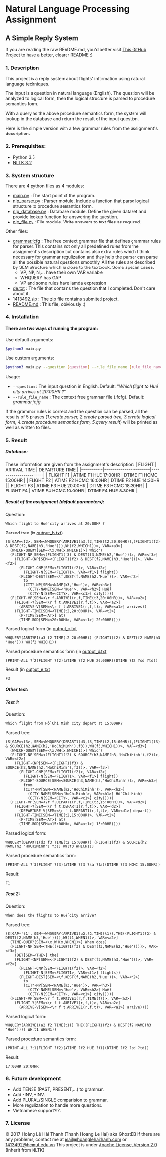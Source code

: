 # Natural Language Processing Assignment
## A Simple Reply System

If you are reading the raw README.md, you'd better visit [This GitHub Project](https://github.com/ghostbbbmt/NLP2017_Assignment) to have a better, clearer README :)

### 1. Description
This project is a reply system about flights' information using natural language techniques. 

The input is a question in natural language (English). The question will be analyzed to logical form, then the logical structure is parsed to procedure semantics form.

With a query as the above procedure semantics form, the system will lookup in the database and return the result of the input question.

Here is the simple version with a few grammar rules from the assignment's description.

### 2. Prerequisites:
- Python 3.5
- [NLTK 3.2](http://www.nltk.org)

### 3. System structure
There are 4 python files as 4 modules:
- [main.py](main.py) : The start point of the program.
- [nlp_parser.py](nlp_parser.py) : Parser module. Include a function that parse logical structure to procedure semantics form.
- [nlp_database.py](nlp_database.py) : Database module. Define the given dataset and provide lookup function for answering the question.
- [nlp_file.py](nlp_file.py) : File module. Write answers to text files as required.

Other files:
- [grammar.fcfg](grammar.fcfg) : The free context grammar file that defines grammar rules for parser. This contains not only all predefined rules from the assignment's description but contains also extra rules which I think necessary for grammar regulization and they help the parser can parse all the possible natural questions smoothly. All the rules are described by SEM structure which is close to the textbook. 
Some special cases:
  - VP, NP, N,... have their own VAR variable
  - WHQUERY has GAP
  - VP and some rules have lamda expression
 - [de.txt](de.txt) : The file that contains the question that I completed. Don't care about it.
 - 1413492.zip : The zip file contains submited project. 
 - [README.md](README.md) : This file, obiviously :)

### 4. Installation
#### There are two ways of running the program:
Use default arguments:
```sh
$python3 main.py
```
Use custom arguments: 
```sh
$python3 main.py --question [question] --rule_file_name [rule_file_name]
```
Usage:
- ```--question``` : The input question in English. Default: "*Which flight to Huế city arrives at 20:00HR ?*"
-  ```--rule_file_name``` : The context free grammar file (.fcfg). Default: *grammar.fcfg*

If the grammar rules is correct and the question can be parsed, all the results of 5 phases (*1.create parser, 2.create parsed tree, 3.create logical form, 4.create procedure semantics form, 5.query result*) will be printed as well as written to files.

### 5. Result
##### Database:
These information are given from the assignment's description:
| FLIGHT 	| ARRIVAL TIME 	        | DEPARTURE TIME        |
|-----------|-----------------------|-----------------------|
| FLIGHT F1 | ATIME F1 HUE 17:00HR  | DTIME F1 HCMC 15:00HR |
| FLIGHT F2 | ATIME F2 HCMC 16:00HR | DTIME F2 HUE 14:30HR  |
| FLIGHT F3 | ATIME F3 HUE 20:00HR  | DTIME F3 HCMC 18:30HR |
| FLIGHT F4 | ATIME F4 HCMC 10:00HR | DTIME F4 HUE 8:30HR   |
##### Result of the assignment (default parameters):
Question:
```
Which flight to Huế city arrives at 20:00HR ?
```
Parsed tree (in [output_b.txt](output_b.txt))
```
(S[GAP=<f2>, SEM=<WHQUERY(ARRIVE1(a3,f2,TIME(t2,20:00HR)),(FLIGHT1(f2) & DEST(f2,NAME(h3,'Hue'))),WH(f2,WHICH1))>, VAR=<a3>]
  (WHICH-QUERY[SEM=<\x.WH(x,WHICH1)>] Which)
  (FLIGHT-NP[SEM=<(FLIGHT1(f3) & DEST(f3,NAME(h2,'Hue')))>, VAR=<f3>]
    (FLIGHT-CNP[SEM=<(FLIGHT1(f2) & DEST(f2,NAME(h3,'Hue')))>, VAR=<f2>]
      (FLIGHT-CNP[SEM=<FLIGHT1(f2)>, VAR=<f2>]
        (FLIGHT-N[SEM=<FLIGHT1>, VAR=<f1>] flight))
      (FLIGHT-DEST[SEM=<\f.DEST(f,NAME(h2,'Hue'))>, VAR=<h2>]
        to
        (CITY-NP[SEM=<NAME(h3,'Hue')>, VAR=<h3>]
          (CITY-NAME[SEM=<'Hue'>, VAR=<h2>] Huế)
          (CITY-N[SEM=<CITY>, VAR=<c1>] city)))))
  (FLIGHT-VP[SEM=<\r f.ARRIVE1(r,f,TIME(t3,20:00HR))>, VAR=<a2>]
    (FLIGHT-V[SEM=<\r f t.ARRIVE1(r,f,t)>, VAR=<a2>]
      (ARRIVE-V[SEM=<\r f t.ARRIVE1(r,f,t)>, VAR=<a1>] arrives))
    (FLIGHT-TIME[SEM=<TIME(t2,20:00HR)>, VAR=<t2>]
      (P-TIME[SEM=<AT>] at)
      (TIME-MOD[SEM=<20:00HR>, VAR=<t1>] 20:00HR))))
```

Parsed logical form (in [output_c.txt](output_c.txt)
```
WHQUERY(ARRIVE1(a3 f2 TIME(t2 20:00HR)) (FLIGHT1(f2) & DEST(f2 NAME(h3 'Hue'))) WH(f2 WHICH1))
```

Parsed procedure semantics form (in [output_d.txt](output_d.txt)
```
(PRINT-ALL ?f2(FLIGHT ?f2)(ATIME ?f2 HUE 20:00HR)(DTIME ?f2 ?sd ?td))
```

Result (in [output_e.txt](output_e.txt)
```
F3
```

##### Other test:
##### Test 1:
Question:
```
Which flight from Hồ Chí Minh city depart at 15:00HR?
```
Parsed tree:
```
(S[GAP=<f3>, SEM=<WHQUERY(DEPART1(d3,f3,TIME(t2,15:00HR)),(FLIGHT1(f3) & SOURCE(h2,NAME(h2,'HoChiMinh'),f3)),WH(f3,WHICH1))>, VAR=<d3>]
  (WHICH-QUERY[SEM=<\x.WH(x,WHICH1)>] Which)
  (FLIGHT-NP[SEM=<(FLIGHT1(f2) & SOURCE(h3,NAME(h3,'HoChiMinh'),f2))>, VAR=<f2>]
    (FLIGHT-CNP[SEM=<(FLIGHT1(f3) & SOURCE(h2,NAME(h2,'HoChiMinh'),f3))>, VAR=<f3>]
      (FLIGHT-CNP[SEM=<FLIGHT1(f2)>, VAR=<f2>]
        (FLIGHT-N[SEM=<FLIGHT1>, VAR=<f1>] flight))
      (FLIGHT-SOURCE[SEM=<SOURCE(h3,NAME(h3,'HoChiMinh'))>, VAR=<h3>]
        from
        (CITY-NP[SEM=<NAME(h2,'HoChiMinh')>, VAR=<h2>]
          (CITY-NAME[SEM=<'HoChiMinh'>, VAR=<h1>] Hồ Chí Minh)
          (CITY-N[SEM=<CITY>, VAR=<c1>] city)))))
  (FLIGHT-VP[SEM=<\r f.DEPART1(r,f,TIME(t3,15:00HR))>, VAR=<d2>]
    (FLIGHT-V[SEM=<\r f t.DEPART1(r,f,t)>, VAR=<d2>]
      (DEPARTURE-V[SEM=<\r f t.DEPART1(r,f,t)>, VAR=<d1>] depart))
    (FLIGHT-TIME[SEM=<TIME(t2,15:00HR)>, VAR=<t2>]
      (P-TIME[SEM=<AT>] at)
      (TIME-MOD[SEM=<15:00HR>, VAR=<t1>] 15:00HR))))
```

Parsed logical form:
```
WHQUERY(DEPART1(d3 f3 TIME(t2 15:00HR)) (FLIGHT1(f3) & SOURCE(h2 NAME(h2 'HoChiMinh') f3)) WH(f3 WHICH1))
```

Parsed procedure semantics form:
```
(PRINT-ALL ?f3(FLIGHT ?f3)(ATIME ?f3 ?sa ?ta)(DTIME ?f3 HCMC 15:00HR))
```

Result:
```
F1
```

##### Test 2:
Question:
```
When does the flights to Huế city arrive?
```
Parsed tree:
```
(S[GAP='t1', SEM=<WHQUERY(ARRIVE1(a2,f2,TIME(t1)),THE((FLIGHT1(f2) & DEST(f2,NAME(h3,'Hue')))),WH(t1,WHEN1))>, VAR=<a2>]
  (TIME-QUERY[SEM=<\x.WH(x,WHEN1)>] When does)
  (FLIGHT-NP[SEM=<THE((FLIGHT1(f3) & DEST(f3,NAME(h2,'Hue'))))>, VAR=<f3>]
    (DET[SEM=<THE>] the)
    (FLIGHT-CNP[SEM=<(FLIGHT1(f2) & DEST(f2,NAME(h3,'Hue')))>, VAR=<f2>]
      (FLIGHT-CNP[SEM=<FLIGHT1(f2)>, VAR=<f2>]
        (FLIGHT-N[SEM=<FLIGHT1>, VAR=<f1>] flights))
      (FLIGHT-DEST[SEM=<\f.DEST(f,NAME(h2,'Hue'))>, VAR=<h2>]
        to
        (CITY-NP[SEM=<NAME(h3,'Hue')>, VAR=<h3>]
          (CITY-NAME[SEM=<'Hue'>, VAR=<h2>] Huế)
          (CITY-N[SEM=<CITY>, VAR=<c1>] city)))))
  (FLIGHT-VP[SEM=<\r f t.ARRIVE1(r,f,TIME(t))>, VAR=<a3>]
    (FLIGHT-V[SEM=<\r f t.ARRIVE1(r,f,t)>, VAR=<a2>]
      (ARRIVE-V[SEM=<\r f t.ARRIVE1(r,f,t)>, VAR=<a1>] arrive))))
```

Parsed logical form:
```
WHQUERY(ARRIVE1(a2 f2 TIME(t1)) THE((FLIGHT1(f2) & DEST(f2 NAME(h3 'Hue')))) WH(t1 WHEN1))
```

Parsed procedure semantics form:
```
(PRINT-ALL ?t1(FLIGHT ?f2)(ATIME ?f2 HUE ?t1)(DTIME ?f2 ?sd ?td))
```

Result:
```
17:00HR 20:00HR
```
### 6. Future development
- Add TENSE (PAST, PRESENT,...) to grammar.
- Add  -INV, +INV.
- Add PLURAL/SINGLE comparision to grammar.
- More regulization to handle more questions.
- Vietnamese support?!?.
### 7. License
© 2017 Hoàng Lê Hải Thanh (Thanh Hoang Le Hai) aka GhostBB
If there are any problems, contact me at mail@hoanglehaithanh.com or 1413492@hcmut.edu.vn 
This project is under [Apache License, Version 2.0](https://www.apache.org/licenses/LICENSE-2.0) (Inherit from NLTK)